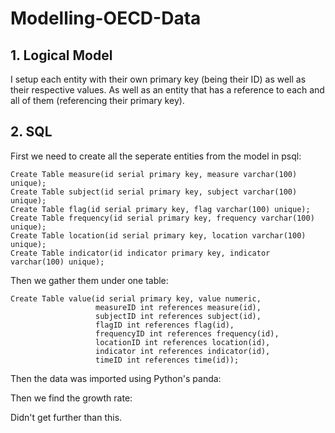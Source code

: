 # Modelling-OECD-Data


## 1. Logical Model

I setup each entity with their own primary key (being their ID) as well as their respective values. As well as an entity that has a reference to each and all of them (referencing their primary key).




## 2. SQL 

First we need to create all the seperate entities from the model in psql: 

```
Create Table measure(id serial primary key, measure varchar(100) unique);
Create Table subject(id serial primary key, subject varchar(100) unique);
Create Table flag(id serial primary key, flag varchar(100) unique);
Create Table frequency(id serial primary key, frequency varchar(100) unique);
Create Table location(id serial primary key, location varchar(100) unique);
Create Table indicator(id indicator primary key, indicator varchar(100) unique);
```

Then we gather them under one table:

``` 
Create Table value(id serial primary key, value numeric, 
                   measureID int references measure(id),
                   subjectID int references subject(id),
                   flagID int references flag(id),
                   frequencyID int references frequency(id),
                   locationID int references location(id),
                   indicator int references indicator(id),
                   timeID int references time(id));
``` 


Then the data was imported using Python's panda: 


Then we find the growth rate: 

Didn't get further than this. 
